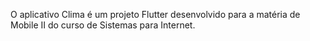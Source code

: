 O aplicativo Clima é um projeto Flutter desenvolvido para a matéria de Mobile II do curso de Sistemas para Internet.

